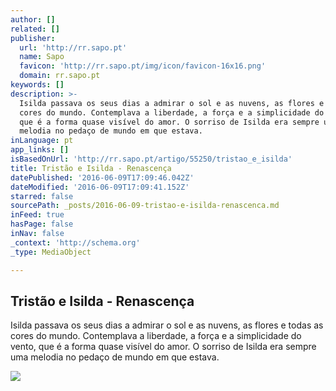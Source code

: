 ```yaml
---
author: []
related: []
publisher:
  url: 'http://rr.sapo.pt'
  name: Sapo
  favicon: 'http://rr.sapo.pt/img/icon/favicon-16x16.png'
  domain: rr.sapo.pt
keywords: []
description: >-
  Isilda passava os seus dias a admirar o sol e as nuvens, as flores e todas as
  cores do mundo. Contemplava a liberdade, a força e a simplicidade do vento,
  que é a forma quase visível do amor. O sorriso de Isilda era sempre uma
  melodia no pedaço de mundo em que estava.
inLanguage: pt
app_links: []
isBasedOnUrl: 'http://rr.sapo.pt/artigo/55250/tristao_e_isilda'
title: ​Tristão e Isilda - Renascença
datePublished: '2016-06-09T17:09:46.042Z'
dateModified: '2016-06-09T17:09:41.152Z'
starred: false
sourcePath: _posts/2016-06-09-tristao-e-isilda-renascenca.md
inFeed: true
hasPage: false
inNav: false
_context: 'http://schema.org'
_type: MediaObject

---
```

<article style=""><h1>​Tristão e Isilda - Renascença</h1><p>Isilda passava os seus dias a admirar o sol e as nuvens, as flores e todas as cores do mundo. Contemplava a liberdade, a força e a simplicidade do vento, que é a forma quase visível do amor. O sorriso de Isilda era sempre uma melodia no pedaço de mundo em que estava.</p><img src="http://mediaserver4.rr.pt/newrr/tristao_e_isilda_8406429cd25_capa1.png" /></article>